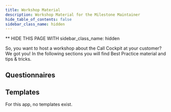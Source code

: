 ```yaml
---
title: Workshop Material
description: Workshop Material for the Milestone Maintainer
hide_table_of_contents: false
sidebar_class_name: hidden
---
```

** HIDE THIS PAGE WITH sidebar_class_name: hidden

So, you want to host a workshop about the Call Cockpit at your customer? We got you! In the following sections you will find Best Practice material and tips & tricks.

## Questionnaires



## Templates

For this app, no templates exist.
